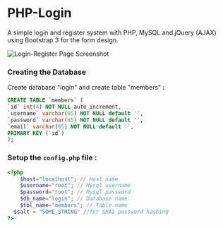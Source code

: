PHP-Login
=========

A simple login and register system with PHP, MySQL and jQuery (AJAX) using Bootstrap 3 for the form design.

<img src="https://github.com/SainagShetty/PHP-Login/raw/master/images/screenshot.png" alt="Login-Register Page Screenshot" />

### Creating the Database

Create database "login" and create table "members" :

```sql
CREATE TABLE `members` (
`id` int(4) NOT NULL auto_increment,
`username` varchar(65) NOT NULL default '',
`password` varchar(65) NOT NULL default '',
`email` varchar(65) NOT NULL default '',
PRIMARY KEY (`id`)
);

```

### Setup the `config.php` file :

```php
<?php
	$host="localhost"; // Host name 
	$username="root"; // Mysql username 
	$password="root"; // Mysql password 
	$db_name="login"; // Database name 
	$tbl_name="members"; // Table name
  $salt = "SOME_STRING" //for SHA1 password hashing
?>

```
